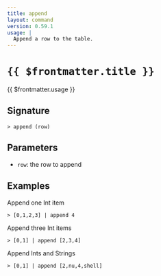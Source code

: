```yaml
---
title: append
layout: command
version: 0.59.1
usage: |
  Append a row to the table.
---
```


# `{{ $frontmatter.title }}`

<div style='white-space: pre-wrap;'>{{ $frontmatter.usage }}</div>

## Signature

```> append (row)```

## Parameters

 -  `row`: the row to append

## Examples

Append one Int item
```shell
> [0,1,2,3] | append 4
```

Append three Int items
```shell
> [0,1] | append [2,3,4]
```

Append Ints and Strings
```shell
> [0,1] | append [2,nu,4,shell]
```
